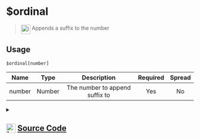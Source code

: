 # $ordinal
> <img align="top" src="https://upload.wikimedia.org/wikipedia/commons/thumb/e/e4/Infobox_info_icon.svg/160px-Infobox_info_icon.svg.png?20150409153300" alt="image" width="25" height="auto"> Appends a suffix to the number
## Usage
```
$ordinal[number]
```
| Name | Type | Description | Required | Spread
| :---: | :---: | :---: | :---: | :---: |
number | Number | The number to append suffix to | Yes | No
<details>
<summary>
    
## <img align="top" src="https://cdn4.iconfinder.com/data/icons/iconsimple-logotypes/512/github-512.png" alt="image" width="25" height="auto">  [Source Code](https://github.com/tryforge/ForgeScript-V2/blob/main/src/native/ordinal.ts)
    
</summary>
    
```ts
import { ordinal } from "../functions/ordinal"
import { ArgType, NativeFunction } from "../structures"

export default new NativeFunction({
    name: "$ordinal",
    version: "1.3.0",
    description: "Appends a suffix to the number",
    brackets: true,
    unwrap: true,
    args: [
        {
            name: "number",
            description: "The number to append suffix to",
            rest: false,
            required: true,
            type: ArgType.Number
        }
    ],
    execute(ctx, [ n ]) {
        return this.success(ordinal(n))
    },
})
```
    
</details>
